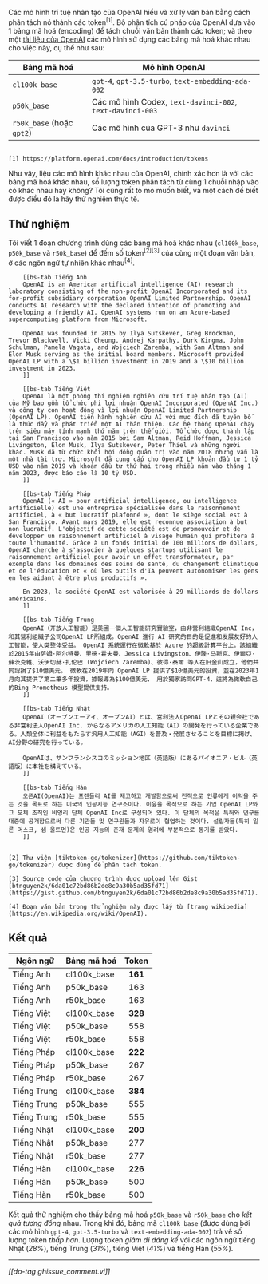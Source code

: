 Các mô hình trí tuệ nhân tạo của OpenAI hiểu và xử lý văn bản bằng cách phân tách nó thành các token<sup>[1]</sup>. Bộ phân tích cú pháp của OpenAI dựa vào 1 bảng mã hoá (encoding) để tách chuỗi văn bản thành các token; và theo một [tài liệu của OpenAI](https://github.com/openai/openai-cookbook/blob/7d418b9bf2b5546b2e8e2e3e2a1813ec5d939540/examples/How_to_count_tokens_with_tiktoken.ipynb) các mô hình sử dụng các bảng mã hoá khác nhau cho việc này, cụ thể như sau:

| Bảng mã hoá | Mô hình OpenAI |
|---|---|
| `cl100k_base` | `gpt-4`, `gpt-3.5-turbo`, `text-embedding-ada-002` |
| `p50k_base` | Các mô hình Codex, `text-davinci-002`, `text-davinci-003` |
| `r50k_base` (hoặc `gpt2`) | Các mô hình của GPT-3 như `davinci` |

```bs-alert info

[1] https://platform.openai.com/docs/introduction/tokens
```

Như vậy, liệu các mô hình khác nhau của OpenAI, chính xác hơn là với các bảng mã hoá khác nhau, số lượng token phân tách từ cùng 1 chuỗi nhập vào có khác nhau hay không? Tôi cũng rất tò mò muốn biết, và một cách để biết được điều đó là hãy thử nghiệm thực tế.

## Thử nghiệm

Tôi viết 1 đoạn chương trình dùng các bảng mã hoã khác nhau (`cl100k_base`, `p50k_base` và `r50k_base`) để đếm số token<sup>[2][3]</sup> của cùng một đoạn văn bản, ở các ngôn ngữ tự nhiên khác nhau<sup>[4]</sup>.
```bs-tabs
    [[bs-tab Tiếng Anh
    OpenAI is an American artificial intelligence (AI) research laboratory consisting of the non-profit OpenAI Incorporated and its for-profit subsidiary corporation OpenAI Limited Partnership. OpenAI conducts AI research with the declared intention of promoting and developing a friendly AI. OpenAI systems run on an Azure-based supercomputing platform from Microsoft.

    OpenAI was founded in 2015 by Ilya Sutskever, Greg Brockman, Trevor Blackwell, Vicki Cheung, Andrej Karpathy, Durk Kingma, John Schulman, Pamela Vagata, and Wojciech Zaremba, with Sam Altman and Elon Musk serving as the initial board members. Microsoft provided OpenAI LP with a \$1 billion investment in 2019 and a \$10 billion investment in 2023.
    ]]

    [[bs-tab Tiếng Việt
    OpenAI là một phòng thí nghiệm nghiên cứu trí tuệ nhân tạo (AI) của Mỹ bao gồm tổ chức phi lợi nhuận OpenAI Incorporated (OpenAI Inc.) và công ty con hoạt động vì lợi nhuận OpenAI Limited Partnership (OpenAI LP). OpenAI tiến hành nghiên cứu AI với mục đích đã tuyên bố là thúc đẩy và phát triển một AI thân thiện. Các hệ thống OpenAI chạy trên siêu máy tính mạnh thứ năm trên thế giới. Tổ chức được thành lập tại San Francisco vào năm 2015 bởi Sam Altman, Reid Hoffman, Jessica Livingston, Elon Musk, Ilya Sutskever, Peter Thiel và những người khác. Musk đã từ chức khỏi hội đồng quản trị vào năm 2018 nhưng vẫn là một nhà tài trợ. Microsoft đã cung cấp cho OpenAI LP khoản đầu tư 1 tỷ USD vào năm 2019 và khoản đầu tư thứ hai trong nhiều năm vào tháng 1 năm 2023, được báo cáo là 10 tỷ USD.
    ]]

    [[bs-tab Tiếng Pháp
    OpenAI (« AI » pour artificial intelligence, ou intelligence artificielle) est une entreprise spécialisée dans le raisonnement artificiel, à « but lucratif plafonné », dont le siège social est à San Francisco. Avant mars 2019, elle est reconnue association à but non lucratif. L'objectif de cette société est de promouvoir et de développer un raisonnement artificiel à visage humain qui profitera à toute l'humanité. Grâce à un fonds initial de 100 millions de dollars, OpenAI cherche à s'associer à quelques startups utilisant le raisonnement artificiel pour avoir un effet transformateur, par exemple dans les domaines des soins de santé, du changement climatique et de l'éducation et « où les outils d'IA peuvent autonomiser les gens en les aidant à être plus productifs ».

    En 2023, la société OpenAI est valorisée à 29 milliards de dollars américains.
    ]]

    [[bs-tab Tiếng Trung
    OpenAI（开放人工智能）是美國一個人工智能研究實驗室，由非營利組織OpenAI Inc，和其營利組織子公司OpenAI LP所組成。OpenAI 進行 AI 研究的目的是促進和发展友好的人工智能，使人类整体受益。 OpenAI 系統運行在微軟基於 Azure 的超級計算平台上。該組織於2015年由萨姆·阿尔特曼、里德·霍夫曼、Jessica Livingston、伊隆·马斯克、伊爾亞·蘇茨克維、沃伊切赫·扎伦巴 (Wojciech Zaremba)、彼得·泰爾 等人在旧金山成立，他們共同認捐了$10億美元。 微軟在2019年向 OpenAI LP 提供了$10億美元的投資，並在2023年1月向其提供了第二筆多年投資，據報導為$100億美元， 用於獨家訪問GPT-4，這將為微軟自己的Bing Prometheus 模型提供支持。
    ]]

    [[bs-tab Tiếng Nhật
    OpenAI（オープンエーアイ、オープンAI）とは、営利法人OpenAI LPとその親会社である非営利法人OpenAI Inc. からなるアメリカの人工知能（AI）の開発を行っている企業である。人類全体に利益をもたらす汎用人工知能（AGI）を普及・発展させることを目標に掲げ、AI分野の研究を行っている。

    OpenAIは、サンフランシスコのミッション地区（英語版）にあるパイオニア・ビル（英語版）に本社を構えている。
    ]]

    [[bs-tab Tiếng Hàn
    오픈AI(OpenAI)는 프렌들리 AI를 제고하고 개발함으로써 전적으로 인류에게 이익을 주는 것을 목표로 하는 미국의 인공지능 연구소이다. 이윤을 목적으로 하는 기업 OpenAI LP와 그 모체 조직인 비영리 단체 OpenAI Inc로 구성되어 있다. 이 단체의 목적은 특허와 연구를 대중에 공개함으로써 다른 기관들 및 연구원들과 자유로이 협업하는 것이다. 설립자들(특히 일론 머스크, 샘 올트먼)은 인공 지능의 존재 문제의 염려에 부분적으로 동기를 받았다.
    ]]
```

```bs-alert info

[2] Thư viện [tiktoken-go/tokenizer](https://github.com/tiktoken-go/tokenizer) được dùng để phân tách token.

[3] Source code của chương trình được upload lên Gist [btnguyen2k/6da01c72bd86b2de8c9a30b5ad35fd71](https://gist.github.com/btnguyen2k/6da01c72bd86b2de8c9a30b5ad35fd71).

[4] Đoạn văn bản trong thử nghiệm này được lấy từ [trang wikipedia](https://en.wikipedia.org/wiki/OpenAI).
```

## Kết quả

| Ngôn ngữ  |Bảng mã hoá | Token  |
|-----------|------------|:------:|
| Tiếng Anh | cl100k_base| **161**|
| Tiếng Anh |   p50k_base|     163|
| Tiếng Anh |   r50k_base|     163|
|Tiếng Việt | cl100k_base| **328**|
|Tiếng Việt |   p50k_base|     558|
|Tiếng Việt |   r50k_base|     558|
|Tiếng Pháp | cl100k_base| **222**|
|Tiếng Pháp |   p50k_base|     267|
|Tiếng Pháp |   r50k_base|     267|
|Tiếng Trung| cl100k_base| **384**|
|Tiếng Trung|   p50k_base|     555|
|Tiếng Trung|   r50k_base|     555|
|Tiếng Nhật | cl100k_base| **200**|
|Tiếng Nhật |   p50k_base|     277|
|Tiếng Nhật |   r50k_base|     277|
|Tiếng Hàn  | cl100k_base| **226**|
|Tiếng Hàn  |   p50k_base|     500|
|Tiếng Hàn  |   r50k_base|     500|

Kết quả thử nghiệm cho thấy bảng mã hoá `p50k_base` và `r50k_base` cho _kết quả tương đồng_ nhau. Trong khi đó, bảng mã `cl100k_base` (được dùng bởi các mô hình `gpt-4`, `gpt-3.5-turbo` và `text-embedding-ada-002`) trả về số lượng token _thấp hơn_. Lượng token _giảm đi đáng kể_ với các ngôn ngữ tiếng Nhật (_28%_), tiếng Trung (_31%_), tiếng Việt (_41%_) và tiếng Hàn (_55%_).

<hr>

_[[do-tag ghissue_comment.vi]]_
